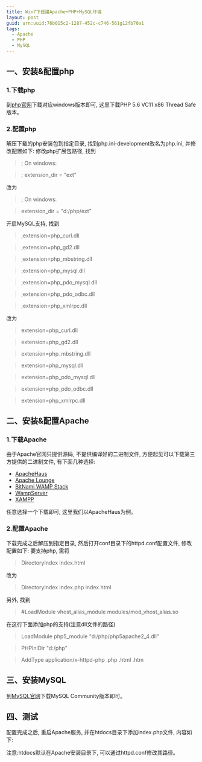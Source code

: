 ```yaml
---
title: Win7下搭建Apache+PHP+MySQL环境
layout: post
guid: urn:uuid:76b015c2-1287-452c-c746-561g12fb70a1
tags:
  - Apache
  - PHP
  - MySQL
---
```


## 一、安装&配置php

### 1.下载php
到[php官网](http://windows.php.net/download#php-5.6)下载对应windows版本即可, 这里下载PHP 5.6 VC11 x86 Thread Safe版本。

### 2.配置php
解压下载的php安装包到指定目录, 找到php.ini-development改名为php.ini, 并修改配置如下:
修改php扩展包路径, 找到

> ; On windows:

> ; extension_dir = "ext"

改为

> ; On windows:

> extension_dir = "d:/php/ext"

开启MySQL支持, 找到

> ;extension=php_curl.dll

> ;extension=php_gd2.dll

> ;extension=php_mbstring.dll

> ;extension=php_mysql.dll

> ;extension=php_pdo_mysql.dll

> ;extension=php_pdo_odbc.dll

> ;extension=php_xmlrpc.dll

改为

> extension=php_curl.dll

> extension=php_gd2.dll

> extension=php_mbstring.dll

> extension=php_mysql.dll

> extension=php_pdo_mysql.dll

> extension=php_pdo_odbc.dll

> extension=php_xmlrpc.dll

## 二、安装&配置Apache

### 1.下载Apache
由于Apache官网只提供源码, 不提供编译好的二进制文件, 方便起见可以下载第三方提供的二进制文件, 有下面几种选择:

* [ApacheHaus](http://www.apachehaus.com/cgi-bin/download.plx)
* [Apache Lounge](http://www.apachelounge.com/download/)
* [BitNami WAMP Stack](https://bitnami.com/stack/wamp)
* [WampServer](http://www.wampserver.com)
* [XAMPP](https://www.apachefriends.org/index.html)

任意选择一个下载即可, 这里我们以ApacheHaus为例。

### 2.配置Apache
下载完成之后解压到指定目录, 然后打开conf目录下的httpd.conf配置文件, 修改配置如下:
要支持php, 需将

> DirectoryIndex index.html

改为

> DirectoryIndex index.php index.html

另外, 找到

> #LoadModule vhost_alias_module modules/mod_vhost_alias.so

在这行下面添加php的支持(注意dll文件的路径)

> LoadModule php5_module "d:/php/php5apache2_4.dll"

> PHPIniDir "d:/php"

> AddType application/x-httpd-php .php .html .htm

## 三、安装MySQL
到[MySQL官网](http://dev.mysql.com/downloads/mysql/)下载MySQL Community版本即可。

## 四、测试
配置完成之后, 重启Apache服务, 并在htdocs目录下添加index.php文件, 内容如下:

> <?php phpinfo(); ?>

注意:htdocs默认在Apache安装目录下, 可以通过httpd.conf修改其路径。




